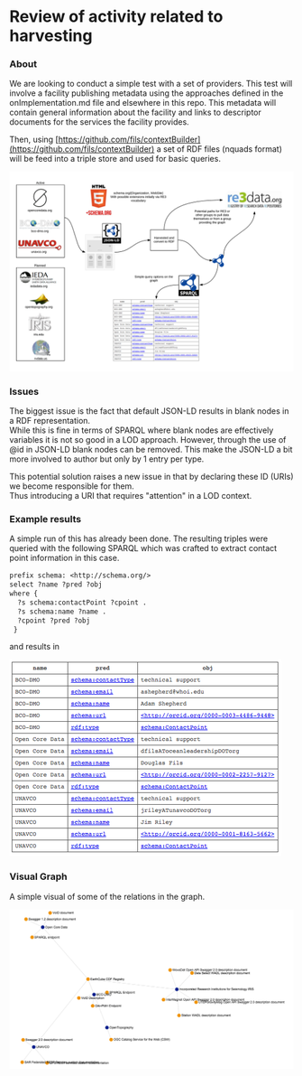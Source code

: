 # Review of activity related to harvesting


### About
We are looking to conduct a simple test with a set of providers.  This test will involve
a facility publishing metadata using the approaches defined in the onImplementation.md file 
and elsewhere in this repo.  This metadata will contain general information about the facility 
and links to descriptor documents for the services the facility provides.

Then, using [https://github.com/fils/contextBuilder](https://github.com/fils/contextBuilder) a
set of RDF files (nquads format) will be feed into a triple store and used for basic queries.

![havesting diagram](./Images/harvest.png)

### Issues
The biggest issue is the fact that default JSON-LD results in blank nodes in a RDF representation.  
While this is fine in terms of SPARQL where blank nodes are effectively variables it is not so good in a 
LOD approach.  However, through the use of @id in JSON-LD blank nodes can be removed.  This 
make the JSON-LD a bit more involved to author but only by 1 entry per type.  

This potential solution raises a new issue in that by declaring these ID (URIs) we become responsible for them.  
Thus introducing a URI that requires "attention" in a LOD context.  

### Example results
A simple run of this has already been done.  The resulting triples were queried with the following SPARQL which 
was crafted to extract contact point information in this case.  

```
prefix schema: <http://schema.org/>
select ?name ?pred ?obj
where {
  ?s schema:contactPoint ?cpoint .
  ?s schema:name ?name .
  ?cpoint ?pred ?obj
 }
 ```

 and results in

![Result Table](./Images/resultTable.png)


### Visual Graph 
A simple visual of some of the relations in the graph.

![Result Table](./Images/CDFRWGgraph.png)


